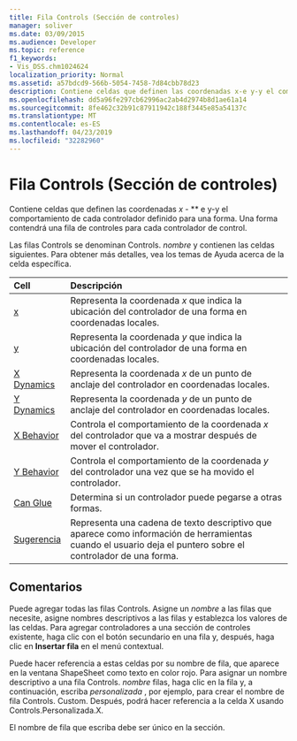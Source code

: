 ```yaml
---
title: Fila Controls (Sección de controles)
manager: soliver
ms.date: 03/09/2015
ms.audience: Developer
ms.topic: reference
f1_keywords:
- Vis_DSS.chm1024624
localization_priority: Normal
ms.assetid: a57bdcd9-566b-5054-7458-7d84cbb78d23
description: Contiene celdas que definen las coordenadas x-e y-y el comportamiento de cada controlador definido para una forma. Una forma contendrá una fila de controles para cada controlador de control.
ms.openlocfilehash: dd5a96fe297cb62996ac2ab4d2974b8d1ae61a14
ms.sourcegitcommit: 8fe462c32b91c87911942c188f3445e85a54137c
ms.translationtype: MT
ms.contentlocale: es-ES
ms.lasthandoff: 04/23/2019
ms.locfileid: "32282960"
---
```

# <a name="controls-row-controls-section"></a>Fila Controls (Sección de controles)

Contiene celdas que definen las coordenadas *x* - ** e y-y el comportamiento de cada controlador definido para una forma. Una forma contendrá una fila de controles para cada controlador de control. 
  
Las filas Controls se denominan Controls. *nombre* y contienen las celdas siguientes. Para obtener más detalles, vea los temas de Ayuda acerca de la celda específica. 
  
|**Cell**|**Descripción**|
|:-----|:-----|
|[x](x-cell-controls-section.md) <br/> |Representa la coordenada *x* que indica la ubicación del controlador de una forma en coordenadas locales.  <br/> |
|[y](y-cell-controls-section.md) <br/> |Representa la coordenada *y* que indica la ubicación del controlador de una forma en coordenadas locales.  <br/> |
|[X Dynamics](x-dynamics-cell-controls-section.md) <br/> |Representa la coordenada *x* de un punto de anclaje del controlador en coordenadas locales.  <br/> |
|[Y Dynamics](y-dynamics-cell-controls-section.md) <br/> |Representa la coordenada *y* de un punto de anclaje del controlador en coordenadas locales.  <br/> |
|[X Behavior](x-behavior-cell-controls-section.md) <br/> |Controla el comportamiento de la coordenada *x* del controlador que va a mostrar después de mover el controlador.  <br/> |
|[Y Behavior](y-behavior-cell-controls-section.md) <br/> |Controla el comportamiento de la coordenada *y* del controlador una vez que se ha movido el controlador.  <br/> |
|[Can Glue](can-glue-cell-controls-section.md) <br/> |Determina si un controlador puede pegarse a otras formas.  <br/> |
|[Sugerencia](tip-cell-controls-section.md) <br/> |Representa una cadena de texto descriptivo que aparece como información de herramientas cuando el usuario deja el puntero sobre el controlador de una forma.  <br/> |
   
## <a name="remarks"></a>Comentarios

 Puede agregar todas las filas Controls.  Asigne un *nombre* a las filas que necesite, asigne nombres descriptivos a las filas y establezca los valores de las celdas. Para agregar controladores a una sección de controles existente, haga clic con el botón secundario en una fila y, después, haga clic en **Insertar fila** en el menú contextual. 
  
Puede hacer referencia a estas celdas por su nombre de fila, que aparece en la ventana ShapeSheet como texto en color rojo. Para asignar un nombre descriptivo a una fila Controls. *nombre* filas, haga clic en la fila y, a continuación, escriba *personalizada* , por ejemplo, para crear el nombre de fila Controls. Custom. Después, podrá hacer referencia a la celda X usando Controls.Personalizada.X. 
  
El nombre de fila que escriba debe ser único en la sección.
  

